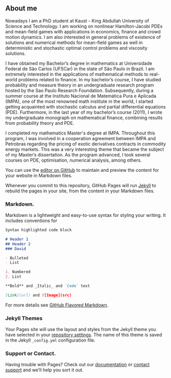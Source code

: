 ## About me

Nowadays I am a PhD student at Kaust - King Abdullah University of Science and Technology. I am working on nonlinear Hamilton-Jacobi PDEs and mean-field games with applications in economics, finance and crowd motion dynamics. I am also interested in general problems of existence of solutions and numerical methods for mean-field games as well in deterministic and stochastic optimal control problems and viscosity solutions.

I have obtained my Bachelor’s degree in mathematics at Universidade Federal de São Carlos (UFSCar) in the state of São Paulo in Brazil. I am extremely interested in the applications of mathematical methods to real-world problems related to finance. In my bachelor’s course, I have studied probability and measure theory in an undergraduate research program hosted by the Sao Paulo Research Foundation. Subsequently, during a summer course at the Instituto Nacional de Matemática Pura e Aplicada (IMPA), one of the most renowned math institute in the world, I started getting acquainted with stochastic calculus and partial differential equations (PDE). Furthermore, in the last year of my bachelor’s course (2011), I wrote my undergraduate monograph on mathematical finance, combining results from probability theory and PDE.

I completed my mathematics Master's degree at IMPA. Throughout this program, I was involved in a cooperation agreement between IMPA and Petrobras regarding the pricing of exotic derivatives contracts in commodity energy markets. This was a very interesting theme that became the subject of my Master’s dissertation. As the program advanced, I took several courses on PDE, optimisation, numerical analysis, among others.

You can use the [editor on GitHub](https://github.com/davidsevangelista/davidsevangelista.github.io/edit/master/index.md) to maintain and preview the content for your website in Markdown files.

Whenever you commit to this repository, GitHub Pages will run [Jekyll](https://jekyllrb.com/) to rebuild the pages in your site, from the content in your Markdown files.

### Markdown.

Markdown is a lightweight and easy-to-use syntax for styling your writing. It includes conventions for

```markdown
Syntax highlighted code block

# Header 1
## Header 2
### David

- Bulleted
- List

1. Numbered
2. List

**Bold** and _Italic_ and `Code` text

[Link](url) and ![Image](src)
```

For more details see [GitHub Flavored Markdown](https://guides.github.com/features/mastering-markdown/).

### Jekyll Themes

Your Pages site will use the layout and styles from the Jekyll theme you have selected in your [repository settings](https://github.com/davidsevangelista/davidsevangelista.github.io/settings). The name of this theme is saved in the Jekyll `_config.yml` configuration file.

### Support or Contact.

Having trouble with Pages? Check out our [documentation](https://help.github.com/categories/github-pages-basics/) or [contact support](https://github.com/contact) and we’ll help you sort it out.
